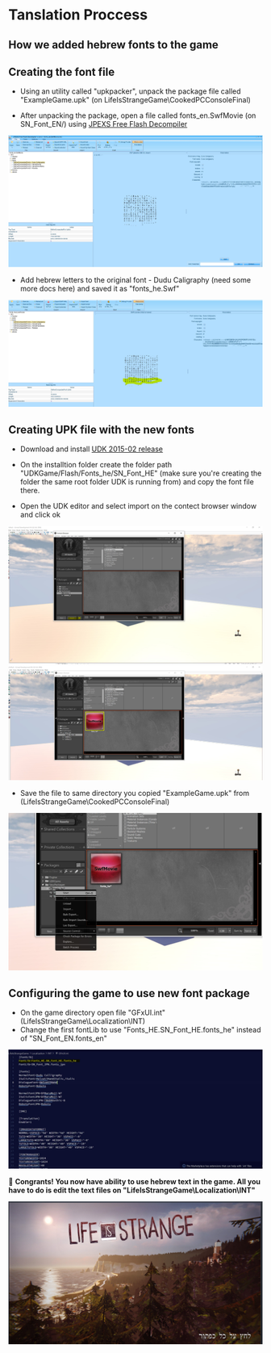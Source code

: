# Tanslation Proccess

## How we added hebrew fonts to the game

## Creating the font file

- Using an utility called "upkpacker", unpack the package file called "ExampleGame.upk" (on LifeIsStrangeGame\CookedPCConsoleFinal)

- After unpacking the package, open a file called fonts_en.SwfMovie (on SN_Font_EN/) using [JPEXS Free Flash Decompiler](https://github.com/jindrapetrik/jpexs-decompiler)

![alt text](swf_original.JPG 'Original Font File')

- Add hebrew letters to the original font - Dudu Caligraphy (need some more docs here) and saved it as "fonts_he.Swf"

![alt text](swf_after.JPG 'Font File with hebrew letters')

## Creating UPK file with the new fonts

- Download and install [UDK 2015-02 release](https://www.indiedb.com/engines/unreal-development-kit/downloads/february-2015-unreal-development-kit-udk)

- On the installtion folder create the folder path "UDKGame/Flash/Fonts_he/SN_Font_HE" (make sure you're creating the folder the same root folder UDK is running from) and copy the font file there.

- Open the UDK editor and select import on the contect browser window and click ok

![import asset](udk_import.JPG 'import asset')
![package file](udk_package_file.JPG 'package file')

- Save the file to same directory you copied "ExampleGame.upk" from (LifeIsStrangeGame\CookedPCConsoleFinal)

![save file](udk_save.JPG 'save file')

## Configuring the game to use new font package

- On the game directory open file "GFxUI.int" (LifeIsStrangeGame\Localization\INT\)
- Change the first fontLib to use "Fonts_HE.SN_Font_HE.fonts_he" instead of "SN_Font_EN.fonts_en"

![GFxUI](GFxUI.JPG 'GFxUI')

💯 **Congrants! You now have ability to use hebrew text in the game.
All you have to do is edit the text files on "LifeIsStrangeGame\Localization\INT\"**

![game](game.png 'game')
